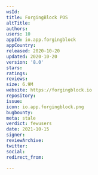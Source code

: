 ```yaml
---
wsId: 
title: ForgingBlock POS
altTitle: 
authors: 
users: 10
appId: io.app.forgingblock
appCountry: 
released: 2020-10-20
updated: 2020-10-20
version: '8.0'
stars: 
ratings: 
reviews: 
size: 6.9M
website: https://forgingblock.io
repository: 
issue: 
icon: io.app.forgingblock.png
bugbounty: 
meta: stale
verdict: fewusers
date: 2021-10-15
signer: 
reviewArchive: 
twitter: 
social: 
redirect_from: 

---
```


